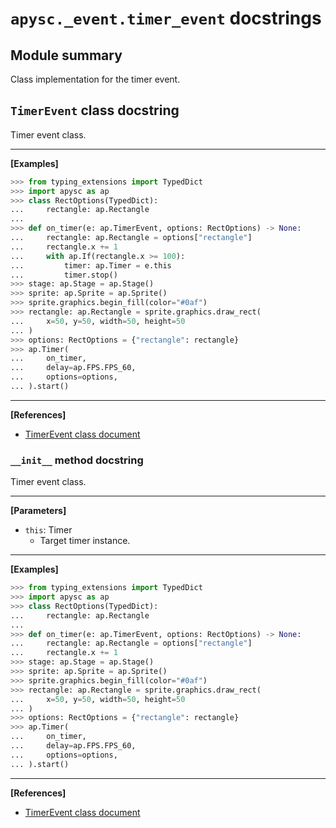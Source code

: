 # `apysc._event.timer_event` docstrings

## Module summary

Class implementation for the timer event.

## `TimerEvent` class docstring

Timer event class.<hr>

**[Examples]**

```py
>>> from typing_extensions import TypedDict
>>> import apysc as ap
>>> class RectOptions(TypedDict):
...     rectangle: ap.Rectangle
...
>>> def on_timer(e: ap.TimerEvent, options: RectOptions) -> None:
...     rectangle: ap.Rectangle = options["rectangle"]
...     rectangle.x += 1
...     with ap.If(rectangle.x >= 100):
...         timer: ap.Timer = e.this
...         timer.stop()
>>> stage: ap.Stage = ap.Stage()
>>> sprite: ap.Sprite = ap.Sprite()
>>> sprite.graphics.begin_fill(color="#0af")
>>> rectangle: ap.Rectangle = sprite.graphics.draw_rect(
...     x=50, y=50, width=50, height=50
... )
>>> options: RectOptions = {"rectangle": rectangle}
>>> ap.Timer(
...     on_timer,
...     delay=ap.FPS.FPS_60,
...     options=options,
... ).start()
```

<hr>

**[References]**

- [TimerEvent class document](https://simon-ritchie.github.io/apysc/en/timer_event.html)

### `__init__` method docstring

Timer event class.<hr>

**[Parameters]**

- `this`: Timer
  - Target timer instance.

<hr>

**[Examples]**

```py
>>> from typing_extensions import TypedDict
>>> import apysc as ap
>>> class RectOptions(TypedDict):
...     rectangle: ap.Rectangle
...
>>> def on_timer(e: ap.TimerEvent, options: RectOptions) -> None:
...     rectangle: ap.Rectangle = options["rectangle"]
...     rectangle.x += 1
>>> stage: ap.Stage = ap.Stage()
>>> sprite: ap.Sprite = ap.Sprite()
>>> sprite.graphics.begin_fill(color="#0af")
>>> rectangle: ap.Rectangle = sprite.graphics.draw_rect(
...     x=50, y=50, width=50, height=50
... )
>>> options: RectOptions = {"rectangle": rectangle}
>>> ap.Timer(
...     on_timer,
...     delay=ap.FPS.FPS_60,
...     options=options,
... ).start()
```

<hr>

**[References]**

- [TimerEvent class document](https://simon-ritchie.github.io/apysc/en/timer_event.html)